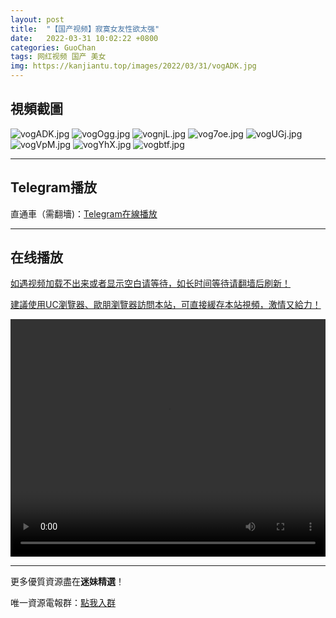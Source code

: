 ```yaml
---
layout: post
title:  "【国产视频】寂寞女友性欲太强"
date:   2022-03-31 10:02:22 +0800
categories: GuoChan
tags: 网红视频 国产 美女
img: https://kanjiantu.top/images/2022/03/31/vogADK.jpg
---
```



## 視頻截圖

![vogADK.jpg](https://kanjiantu.top/images/2022/03/31/vogADK.jpg)
![vogOgg.jpg](https://kanjiantu.top/images/2022/03/31/vogOgg.jpg)
![vognjL.jpg](https://kanjiantu.top/images/2022/03/31/vognjL.jpg)
![vog7oe.jpg](https://kanjiantu.top/images/2022/03/31/vog7oe.jpg)
![vogUGj.jpg](https://kanjiantu.top/images/2022/03/31/vogUGj.jpg)
![vogVpM.jpg](https://kanjiantu.top/images/2022/03/31/vogVpM.jpg)
![vogYhX.jpg](https://kanjiantu.top/images/2022/03/31/vogYhX.jpg)
![vogbtf.jpg](https://kanjiantu.top/images/2022/03/31/vogbtf.jpg)

* * *
## Telegram播放

直通車（需翻墻)：[Telegram在線播放](https://t.me/mimeijingxuan/244)

* * *
## 在线播放
<u>如遇视频加载不出来或者显示空白请等待，如长时间等待请翻墙后刷新！</u>

<u>建議使用UC瀏覽器、歐朋瀏覽器訪問本站，可直接緩存本站視頻，激情又給力！</u>
<center><video src="https://cdn.publer.io/uploads/videos/624498fcdb27977586aabe39/e221ccbeab9c8a9a8e3c114be0cd88d7.mp4" width="100%" height="380px" controls="controls"></video></center>

* * *
更多優質資源盡在**迷妹精選**！

唯一資源電報群：[點我入群](https://t.me/mimeijingxuan)


